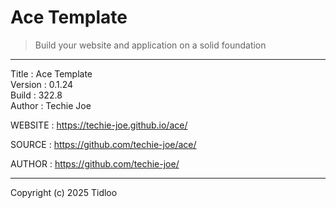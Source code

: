 # Ace Template
> Build your website and application on a solid foundation
---

Title    : Ace Template  
Version  : 0.1.24  
Build    : 322.8  
Author   : Techie Joe  

WEBSITE  : https://techie-joe.github.io/ace/  

SOURCE   : https://github.com/techie-joe/ace/  

AUTHOR   : https://github.com/techie-joe/  

---

Copyright (c) 2025 Tidloo